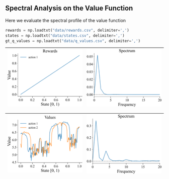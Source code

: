 
## Spectral Analysis on the Value Function

Here we evaluate the spectral profile of the value function

```python
rewards = np.loadtxt("data/rewards.csv", delimiter=',')
states = np.loadtxt("data/states.csv", delimiter=',')
gt_q_values = np.loadtxt("data/q_values.csv", delimiter=',')
```
| <img style="align-self:center; zoom:0.3;" src="spectral_analysis/reward_power_analysis.png?ts=565557" image="None" styles="{'margin': '0.5em'}" width="None" height="None" dpi="300"/> | <img style="align-self:center; zoom:0.3;" src="spectral_analysis/reward_power_analysis_Spectrum.png?ts=996943" image="None" styles="{'margin': '0.5em'}" width="None" height="None" dpi="300"/> |
|:--------------------------------------------------------------------------------------------------------------------------------------------------------------------------------------:|:-----------------------------------------------------------------------------------------------------------------------------------------------------------------------------------------------:|

| <img style="align-self:center; zoom:0.3;" src="spectral_analysis/value_power_analysis.png?ts=332022" image="None" styles="{'margin': '0.5em'}" width="None" height="None" dpi="300"/> | <img style="align-self:center; zoom:0.3;" src="spectral_analysis/value_power_analysis_Spectrum.png?ts=716133" image="None" styles="{'margin': '0.5em'}" width="None" height="None" dpi="300"/> |
|:-------------------------------------------------------------------------------------------------------------------------------------------------------------------------------------:|:----------------------------------------------------------------------------------------------------------------------------------------------------------------------------------------------:|
